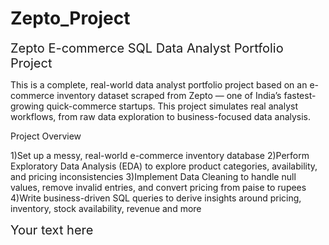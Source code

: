 # Zepto_Project
<span style="font-size:20px;">Zepto E-commerce SQL Data Analyst Portfolio Project</span>

This is a complete, real-world data analyst portfolio project based on an e-commerce inventory dataset scraped from Zepto — one of India’s fastest-growing quick-commerce startups. This project simulates real analyst workflows, from raw data exploration to business-focused data analysis.

Project Overview

1)Set up a messy, real-world e-commerce inventory database
2)Perform Exploratory Data Analysis (EDA) to explore product categories, availability, and pricing inconsistencies
3)Implement Data Cleaning to handle null values, remove invalid entries, and convert pricing from paise to rupees
4)Write business-driven SQL queries to derive insights around pricing, inventory, stock availability, revenue and more

<span style="font-size:20px;">Your text here</span>
